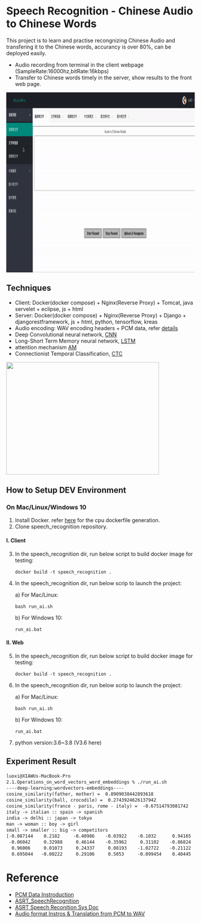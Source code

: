 # Speech Recognition - Chinese Audio to Chinese Words
This project is to learn and practise recongnizing Chinese Audio and transfering it to the Chinese words, accurancy is over 80%, can be deployed easily.

* Audio recording from terminal in the client webpage (SampleRate:16000hz,bitRate:16kbps)
* Transfer to Chinese words timely in the server, show results to the front web page.

<img align='middle' src="docs/2.output.gif" width="700" height="480">

## Techniques
* Client: Docker(docker compose) + Nginx(Reverse Proxy) + Tomcat, java servelet + eclipse, js + html
* Server: Docker(docker compose) + Nginx(Reverse Proxy) + Django + djangorestframework, js + html, python, tensorflow, kreas
* Audio encoding: WAV encoding headers + PCM data, refer [details](https://www.freesion.com/article/3558299162/)
* Deep Convolutional neural network, [CNN](https://www.coursera.org/learn/convolutional-neural-networks)
* Long-Short Term Memory neural network, [LSTM](https://www.cnblogs.com/wangduo/p/6773601.html)
* attention mechanism [AM](https://www.cnblogs.com/robert-dlut/p/5952032.html)
* Connectionist Temporal Classification, [CTC](https://www.cnblogs.com/shiyublog/p/10493348.html)

<img align='middle' src="docs/2.neutralize.png" width="90%" height="300">


## How to Setup DEV Environment
### On Mac/Linux/Windows 10
1. Install Docker. refer [here](https://github.com/tensorflow/tensorflow/blob/master/tensorflow/tools/dockerfiles/dockerfiles/cpu.Dockerfile) for the cpu dockerfile generation.
2. Clone speech_recognition repository.
#### I. Client
3. In the speech_recognition dir, run below script to build docker image for testing:
    ```
    docker build -t speech_recognition .
    ```
4. In the speech_recognition dir, run below scrip to launch the project:

    a) For Mac/Linux:
    ```
    bash run_ai.sh
    ```
    b) For Windows 10: 
    ```
    run_ai.bat
    ```
#### II. Web
5. In the speech_recognition dir, run below script to build docker image for testing:
    ```
    docker build -t speech_recognition .
    ```
6. In the speech_recognition dir, run below scrip to launch the project:

    a) For Mac/Linux:
    ```
    bash run_ai.sh
    ```
    b) For Windows 10: 
    ```
    run_ai.bat
    ```
5. python version:3.6~3.8 (V3.6 here)

## Experiment Result

```
luoxi@XIAWUs-MacBook-Pro 2.1.Operations_on_word_vectors_word_embeddings % ./run_ai.sh
----deep-learning:wordvectors-embeddings----
cosine_similarity(father, mother) =  0.8909038442893618
cosine_similarity(ball, crocodile) =  0.2743924626137942
cosine_similarity(france - paris, rome - italy) =  -0.67514793081742
italy -> italian :: spain -> spanish
india -> delhi :: japan -> tokyo
man -> woman :: boy -> girl
small -> smaller :: big -> competitors
[-0.087144    0.2182     -0.40986    -0.03922    -0.1032      0.94165
 -0.06042     0.32988     0.46144    -0.35962     0.31102    -0.86824
  0.96006     0.01073     0.24337     0.08193    -1.02722    -0.21122
  0.695044   -0.00222     0.29106     0.5053     -0.099454    0.40445

```
# Reference
* [PCM Data Instroduction](https://www.freesion.com/article/3558299162/)
* [ASRT_SpeechRecognition](https://gitee.com/ailemon/ASRT_SpeechRecognition)
* [ASRT Speech Reconition Sys Doc](https://asrt.ailemon.net/docs/)
* [Audio format Instros & Translation from PCM to WAV](https://www.freesion.com/article/3558299162/)
